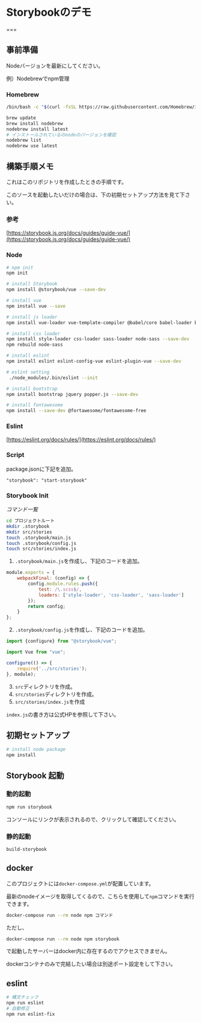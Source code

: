 # Storybookのデモ
===

## 事前準備
Nodeバージョンを最新にしてください。

例）Nodebrewでnpm管理

### Homebrew

```bash
/bin/bash -c "$(curl -fsSL https://raw.githubusercontent.com/Homebrew/install/master/install.sh)"
```

```bash
brew update
brew install nodebrew
nodebrew install latest
# インストールされているのnodeのバージョンを確認
nodebrew list 
nodebrew use latest
```

## 構築手順メモ

これはこのリポジトリを作成したときの手順です。

このソースを起動したいだけの場合は、下の初期セットアップ方法を見て下さい。

### 参考

[https://storybook.js.org/docs/guides/guide-vue/](https://storybook.js.org/docs/guides/guide-vue/)

### Node

```bash
# npm init
npm init

# install Storybook
npm install @storybook/vue --save-dev

# install vue
npm install vue --save

# install js loader
npm install vue-loader vue-template-compiler @babel/core babel-loader babel-preset-vue --save-dev

# install css loader
npm install style-loader css-loader sass-loader node-sass --save-dev
npm rebuild node-sass

# install eslint
npm install eslint eslint-config-vue eslint-plugin-vue --save-dev

# eslint setting
 ./node_modules/.bin/eslint --init

# install bootstrap
npm install bootstrap jquery popper.js --save-dev

# install fontawesome
npm install --save-dev @fortawesome/fontawesome-free
```

### Eslint

[https://eslint.org/docs/rules/](https://eslint.org/docs/rules/)

### Script

package.jsonに下記を追加。

```
"storybook": "start-storybook"
```

### Storybook Init

*コマンド一覧*
```bash
cd プロジェクトルート
mkdir .storybook
mkdir src/stories
touch .storybook/main.js
touch .storybook/config.js
touch src/stories/index.js
```

1. `.storybook/main.js`を作成し、下記のコードを追加。

```js
module.exports = {
    webpackFinal: (config) => {
        config.module.rules.push({
            test: /\.scss$/,
            loaders: ['style-loader', 'css-loader', 'sass-loader']
        });
        return config;
    }
};
```

2. `.storybook/config.js`を作成し、下記のコードを追加。

```js
import {configure} from "@storybook/vue";

import Vue from "vue";

configure(() => {
    require('../src/stories');
}, module);
```

3. `src`ディレクトリを作成。
4. `src/stories`ディレクトリを作成。
5. `src/stories/index.js`を作成

`index.js`の書き方は公式HPを参照して下さい。

## 初期セットアップ

```bash
# install node package
npm install 
```

## Storybook 起動

### 動的起動

```bash
npm run storybook
```

コンソールにリンクが表示されるので、クリックして確認してください。

### 静的起動

```bash
build-storybook
```

## docker

このプロジェクトには`docker-compose.yml`が配置しています。

最新のnodeイメージを取得してくるので、こちらを使用して`npm`コマンドを実行できます。

```bash
docker-compose run --rm node npm コマンド
```

ただし、

```bash
docker-compose run --rm node npm storybook
```

で起動したサーバーはdocker内に存在するのでアクセスできません。

dockerコンテナのみで完結したい場合は別途ポート設定をして下さい。

## eslint
```bash
# 構文チェック
npm run eslint
# 自動修正
npm run eslint-fix
```